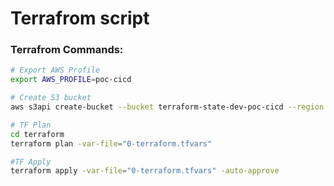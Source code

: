 # Terrafrom script


### Terrafrom Commands:

```bash
# Export AWS Profile
export AWS_PROFILE=poc-cicd

# Create S3 bucket
aws s3api create-bucket --bucket terraform-state-dev-poc-cicd --region ap-southeast-1

# TF Plan
cd terraform
terraform plan -var-file="0-terraform.tfvars"

#TF Apply
terraform apply -var-file="0-terraform.tfvars" -auto-approve
```
